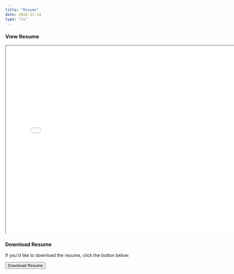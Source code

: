 ```yaml
---
title: "Resume"
date: 2024-11-14
type: "cv"
---
```


### View Resume

<iframe src="/resume.pdf" width="150%" height="600px"></iframe>

### Download Resume

If you'd like to download the resume, click the button below:

<a href="/resume.pdf" download="My-Resume.pdf">
  <button class="download-btn">Download Resume</button>
</a>
